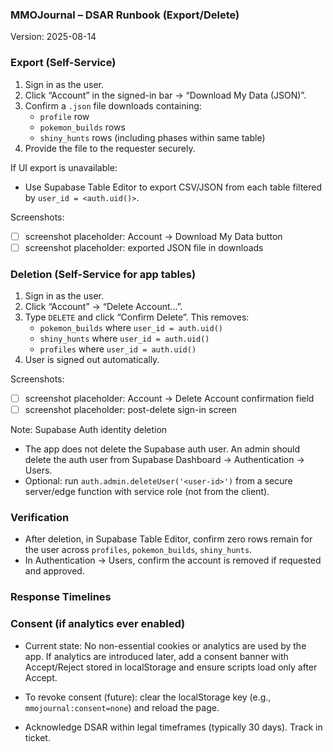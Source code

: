 ### MMOJournal – DSAR Runbook (Export/Delete)

Version: 2025-08-14

### Export (Self-Service)

1) Sign in as the user.
2) Click “Account” in the signed-in bar → “Download My Data (JSON)”.
3) Confirm a `.json` file downloads containing:
   - `profile` row
   - `pokemon_builds` rows
   - `shiny_hunts` rows (including phases within same table)
4) Provide the file to the requester securely.

If UI export is unavailable:
- Use Supabase Table Editor to export CSV/JSON from each table filtered by `user_id = <auth.uid()>`.

Screenshots:
- [ ] screenshot placeholder: Account → Download My Data button
- [ ] screenshot placeholder: exported JSON file in downloads

### Deletion (Self-Service for app tables)

1) Sign in as the user.
2) Click “Account” → “Delete Account…”.
3) Type `DELETE` and click “Confirm Delete”. This removes:
   - `pokemon_builds` where `user_id = auth.uid()`
   - `shiny_hunts` where `user_id = auth.uid()`
   - `profiles` where `user_id = auth.uid()`
4) User is signed out automatically.

Screenshots:
- [ ] screenshot placeholder: Account → Delete Account confirmation field
- [ ] screenshot placeholder: post-delete sign-in screen

Note: Supabase Auth identity deletion
- The app does not delete the Supabase auth user. An admin should delete the auth user from Supabase Dashboard → Authentication → Users.
- Optional: run `auth.admin.deleteUser('<user-id>')` from a secure server/edge function with service role (not from the client).

### Verification

- After deletion, in Supabase Table Editor, confirm zero rows remain for the user across `profiles`, `pokemon_builds`, `shiny_hunts`.
- In Authentication → Users, confirm the account is removed if requested and approved.

### Response Timelines
### Consent (if analytics ever enabled)

- Current state: No non-essential cookies or analytics are used by the app. If analytics are introduced later, add a consent banner with Accept/Reject stored in localStorage and ensure scripts load only after Accept.
- To revoke consent (future): clear the localStorage key (e.g., `mmojournal:consent=none`) and reload the page.


- Acknowledge DSAR within legal timeframes (typically 30 days). Track in ticket.


